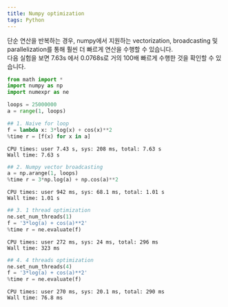 ```yaml
---
title: Numpy optimization
tags: Python
---
```


<!--more-->

단순 연산을 반복하는 경우, numpy에서 지원하는 vectorization, broadcasting 및 parallelization를 통해 훨씬 더 빠르게 연산을 수행할 수 있습니다.  
다음 실험을 보면 7.63s 에서 0.0768s로 거의 100배 빠르게 수행한 것을 확인할 수 있습니다.


```python
from math import *
import numpy as np
import numexpr as ne

loops = 25000000
a = range(1, loops)
```


```python
## 1. Naive for loop
f = lambda x: 3*log(x) + cos(x)**2
%time r = [f(x) for x in a]
```

    CPU times: user 7.43 s, sys: 208 ms, total: 7.63 s
    Wall time: 7.63 s



```python
## 2. Numpy vector broadcasting
a = np.arange(1, loops)
%time r = 3*np.log(a) + np.cos(a)**2
```

    CPU times: user 942 ms, sys: 68.1 ms, total: 1.01 s
    Wall time: 1.01 s



```python
## 3. 1 thread optimization
ne.set_num_threads(1)
f = '3*log(a) + cos(a)**2'
%time r = ne.evaluate(f)
```

    CPU times: user 272 ms, sys: 24 ms, total: 296 ms
    Wall time: 323 ms



```python
## 4. 4 threads optimization
ne.set_num_threads(4)
f = '3*log(a) + cos(a)**2'
%time r = ne.evaluate(f)
```

    CPU times: user 270 ms, sys: 20.1 ms, total: 290 ms
    Wall time: 76.8 ms
